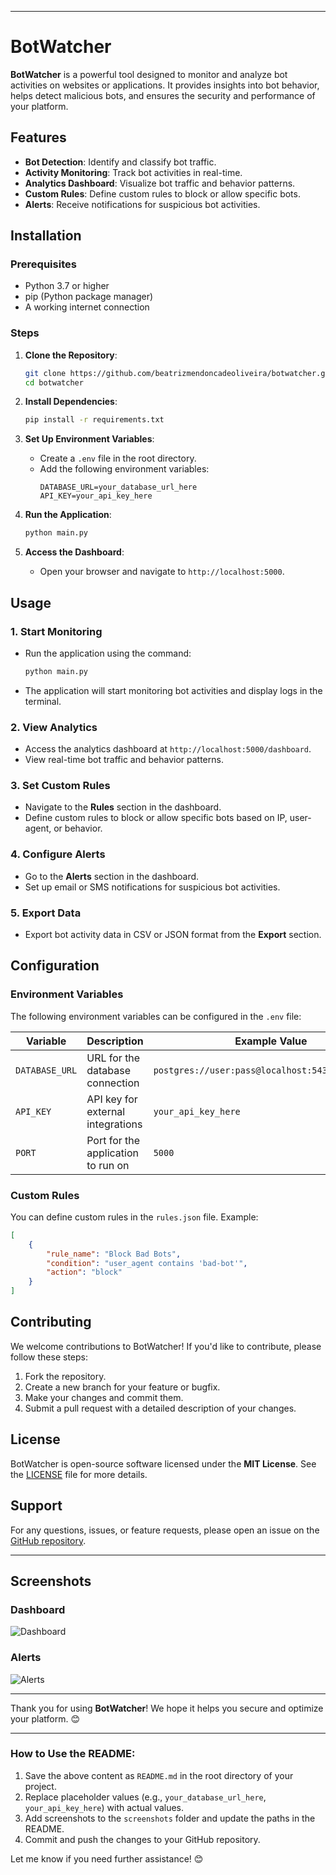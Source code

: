 
---

# BotWatcher

**BotWatcher** is a powerful tool designed to monitor and analyze bot activities on websites or applications. It provides insights into bot behavior, helps detect malicious bots, and ensures the security and performance of your platform.

## Features

- **Bot Detection**: Identify and classify bot traffic.
- **Activity Monitoring**: Track bot activities in real-time.
- **Analytics Dashboard**: Visualize bot traffic and behavior patterns.
- **Custom Rules**: Define custom rules to block or allow specific bots.
- **Alerts**: Receive notifications for suspicious bot activities.

## Installation

### Prerequisites

- Python 3.7 or higher
- pip (Python package manager)
- A working internet connection

### Steps

1. **Clone the Repository**:
   ```bash
   git clone https://github.com/beatrizmendoncadeoliveira/botwatcher.git
   cd botwatcher
   ```

2. **Install Dependencies**:
   ```bash
   pip install -r requirements.txt
   ```

3. **Set Up Environment Variables**:
   - Create a `.env` file in the root directory.
   - Add the following environment variables:
     ```env
     DATABASE_URL=your_database_url_here
     API_KEY=your_api_key_here
     ```

4. **Run the Application**:
   ```bash
   python main.py
   ```

5. **Access the Dashboard**:
   - Open your browser and navigate to `http://localhost:5000`.

## Usage

### 1. **Start Monitoring**
   - Run the application using the command:
     ```bash
     python main.py
     ```
   - The application will start monitoring bot activities and display logs in the terminal.

### 2. **View Analytics**
   - Access the analytics dashboard at `http://localhost:5000/dashboard`.
   - View real-time bot traffic and behavior patterns.

### 3. **Set Custom Rules**
   - Navigate to the **Rules** section in the dashboard.
   - Define custom rules to block or allow specific bots based on IP, user-agent, or behavior.

### 4. **Configure Alerts**
   - Go to the **Alerts** section in the dashboard.
   - Set up email or SMS notifications for suspicious bot activities.

### 5. **Export Data**
   - Export bot activity data in CSV or JSON format from the **Export** section.

## Configuration

### Environment Variables
The following environment variables can be configured in the `.env` file:

| Variable         | Description                          | Example Value                |
|------------------|--------------------------------------|------------------------------|
| `DATABASE_URL`   | URL for the database connection      | `postgres://user:pass@localhost:5432/botwatcher` |
| `API_KEY`        | API key for external integrations    | `your_api_key_here`          |
| `PORT`           | Port for the application to run on   | `5000`                       |

### Custom Rules
You can define custom rules in the `rules.json` file. Example:
```json
[
    {
        "rule_name": "Block Bad Bots",
        "condition": "user_agent contains 'bad-bot'",
        "action": "block"
    }
]
```

## Contributing

We welcome contributions to BotWatcher! If you'd like to contribute, please follow these steps:

1. Fork the repository.
2. Create a new branch for your feature or bugfix.
3. Make your changes and commit them.
4. Submit a pull request with a detailed description of your changes.

## License

BotWatcher is open-source software licensed under the **MIT License**. See the [LICENSE](LICENSE) file for more details.

## Support

For any questions, issues, or feature requests, please open an issue on the [GitHub repository](https://github.com/beatrizmendoncadeoliveira/botwatcher/issues).

---

## Screenshots

### Dashboard
![Dashboard](screenshots/dashboard.png)

### Alerts
![Alerts](screenshots/alerts.png)

---

Thank you for using **BotWatcher**! We hope it helps you secure and optimize your platform. 😊

---

### How to Use the README:

1. Save the above content as `README.md` in the root directory of your project.
2. Replace placeholder values (e.g., `your_database_url_here`, `your_api_key_here`) with actual values.
3. Add screenshots to the `screenshots` folder and update the paths in the README.
4. Commit and push the changes to your GitHub repository.

Let me know if you need further assistance! 😊
